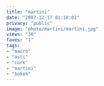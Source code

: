 ```yaml
---
title: "martini"
date: "2007-12-17 01:10:02"
privacy: "public"
image: "photo/martini/martini.jpg"
views: "30"
faves: "1"
tags:
- "macro"
- "asti"
- "cork"
- "martini"
- "bokeh"
---
```


